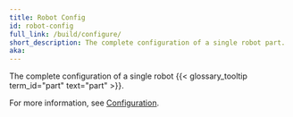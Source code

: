 ```yaml
---
title: Robot Config
id: robot-config
full_link: /build/configure/
short_description: The complete configuration of a single robot part.
aka:
---
```


The complete configuration of a single robot {{< glossary_tooltip term_id="part" text="part" >}}.

For more information, see [Configuration](/build/configure/).
